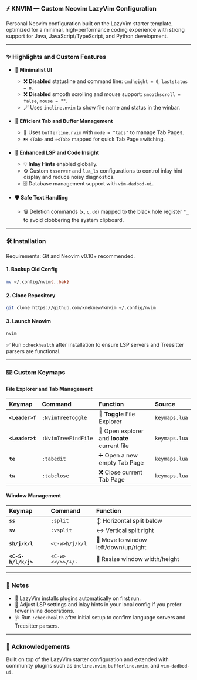 ### ⚡ KNVIM — Custom Neovim LazyVim Configuration

Personal Neovim configuration built on the LazyVim starter template, optimized for a minimal, high-performance coding experience with strong support for Java, JavaScript/TypeScript, and Python development.

---

### ✨ Highlights and Custom Features

- 🧭 **Minimalist UI**
  - ❌ **Disabled** statusline and command line: `cmdheight = 0`, `laststatus = 0`.
  - ❌ **Disabled** smooth scrolling and mouse support: `smoothscroll = false`, `mouse = ""`.
  - 🪄 Uses `incline.nvim` to show file name and status in the winbar.

- 🧩 **Efficient Tab and Buffer Management**
  - 📑 Uses `bufferline.nvim` with `mode = "tabs"` to manage Tab Pages.
  - ⏭️ `<Tab>` and `⇧<Tab>` mapped for quick Tab Page switching.

- 🧠 **Enhanced LSP and Code Insight**
  - 💡 **Inlay Hints** enabled globally.
  - ⚙️ Custom `tsserver` and `lua_ls` configurations to control inlay hint display and reduce noisy diagnostics.
  - 🗄️ Database management support with `vim-dadbod-ui`.

- 🛡️ **Safe Text Handling**
  - 🗑️ Deletion commands (`x`, `c`, `dd`) mapped to the black hole register `"_` to avoid clobbering the system clipboard.

---

### 🛠️ Installation

Requirements: Git and Neovim v0.10+ recommended.

#### 1. Backup Old Config

```bash
mv ~/.config/nvim{,.bak}
```

#### 2. Clone Repository

```bash
git clone https://github.com/kneknew/knvim ~/.config/nvim
```

#### 3. Launch Neovim

```bash
nvim
```

✅ Run `:checkhealth` after installation to ensure LSP servers and Treesitter parsers are functional.

---

### ⌨️ Custom Keymaps

#### File Explorer and Tab Management

| Keymap | Command | Function | Source |
| :--- | :--- | :--- | :--- |
| **`<Leader>f`** | `:NvimTreeToggle` | 📂 **Toggle** File Explorer | `keymaps.lua` |
| **`<Leader>t`** | `:NvimTreeFindFile` | 🔎 Open explorer and **locate** current file | `keymaps.lua` |
| **`te`** | `:tabedit` | ➕ Open a new empty Tab Page | `keymaps.lua` |
| **`tw`** | `:tabclose` | ❌ Close current Tab Page | `keymaps.lua` |

#### Window Management

| Keymap | Command | Function |
| :--- | :--- | :--- |
| **`ss`** | `:split` | ↕️ Horizontal split below |
| **`sv`** | `:vsplit` | ↔️ Vertical split right |
| **`sh/j/k/l`** | `<C-w>h/j/k/l` | 🔀 Move to window left/down/up/right |
| **`<C-S-h/l/k/j>`** | `<C-w><</>>/+/-` | 📐 Resize window width/height |

---

### 📝 Notes

- 🔄 LazyVim installs plugins automatically on first run.
- 🔧 Adjust LSP settings and inlay hints in your local config if you prefer fewer inline decorations.
- 🩺 Run `:checkhealth` after initial setup to confirm language servers and Treesitter parsers.

---

### 🙏 Acknowledgements

Built on top of the LazyVim starter configuration and extended with community plugins such as `incline.nvim`, `bufferline.nvim`, and `vim-dadbod-ui`.
